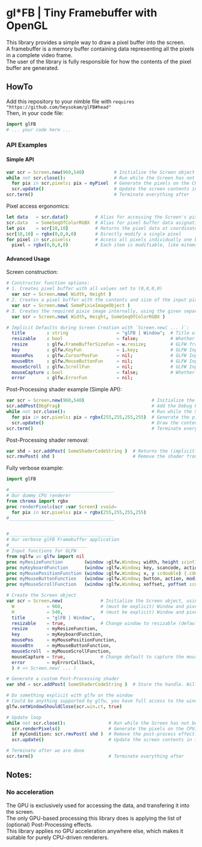 # gl*FB | Tiny Framebuffer with OpenGL
This library provides a simple way to draw a pixel buffer into the screen.  
A framebuffer is a memory buffer containing data representing all the pixels in a complete video frame.  
The user of the library is fully responsible for how the contents of the pixel buffer are generated.  

## HowTo
Add this repository to your nimble file with `requires "https://github.com/heysokam/glFB#head"`  
Then, in your code file:  
```nim
import glFB
# ... your code here ... 
```
### API Examples
#### Simple API
```nim
var scr = Screen.new(960,540)           # Initialize the Screen object
while not scr.close():                  # Run while the Screen has not been marked for closing
  for pix in scr.pixels: pix = myPixel  # Generate the pixels on the CPU
  scr.update()                          # Update the screen contents in the GPU
scr.term()                              # Terminate everything after
```

Pixel access ergonomics:
```nim
let data   = scr.data()          # Alias for accessing the Screen's pixel data
scr.data   = SomeSeqOfColorRGBX  # Alias for pixel buffer data asignation
let pix    = scr[10,10]          # Returns the pixel data at coordinates [X,Y]
scr[10,10] = rgbx(0,0,0,0)       # Directly modify a single pixel
for pixel in scr.pixels:         # Access all pixels individually one by one
  pixel = rgbx(0,0,0,0)          # Each item is modifiable, like mitems
```

#### Advanced Usage
Screen construction:  
```nim
# Constructor function options:  
# 1. Creates pixel buffer with all values set to (0,0,0,0)
  var scr = Screen.new( Width, Height )
# 2. Creates a pixel buffer with the contents and size of the input pixie.Image
  var scr = Screen.new( SomePixieImageObject )
# 3. Creates the required pixie image internally, using the given separate pixel buffer inputs
  var scr = Screen.new( Width, Height, SomeSeqOfColorRGBX )

# Implicit Defaults during Screen Creation with `Screen.new( ... )`:  
  title        : string                  = "glFB | Window";  # Title of the window
  resizable    : bool                    = false;            # Whether the window is allowed to be resized or not
  resize       : glfw.FrameBufferSizeFun = w.resize;         # GLFW framebuffer resize callback.  aka: glFB/window  proc resize() ...
  key          : glfw.KeyFun             = i.key;            # GLFW Input Keyboard callback.      aka: glFB/input   proc key() ...
  mousePos     : glfw.CursorPosFun       = nil;              # GLFW Input Mouse Position callback.
  mouseBtn     : glfw.MouseButtonFun     = nil;              # GLFW Input Mouse Button callback.
  mouseScroll  : glfw.ScrollFun          = nil;              # GLFW Input Mouse ScrollWheel callback.
  mouseCapture : bool                    = false;            # Whether to capture the mouse on window launch or not
  error        : glfw.ErrorFun           = nil;
```

Post-Processing shader example (Simple API):  
```nim
var scr = Screen.new(960,540)                         # Initialize the Screen
scr.addPost(DbgFrag)                                  # Add the Debug Post-Processing effect to the list
while not scr.close():                                # Run while the Screen has not been marked for closing
  for pix in scr.pixels: pix = rgbx(255,255,255,255)  # Generate the pixels on the CPU
  scr.update()                                        # Draw the contents (also applies all Post-Processing shaders)
scr.term()                                            # Terminate everything after
```

Post-Processing shader removal:  
```nim
var shd = scr.addPost( SomeShaderCodeString )  # Returns the (implicitly discarded) handle of the shader
scr.rmvPost( shd )                             # Remove the shader from the list with its handle id
```

Fully verbose example:  
```nim
import glFB

#_______________________________________
# Our dummy CPU renderer
from chroma import rgbx
proc renderPixels(scr :var Screen) :void=
  for pix in scr.pixels: pix = rgbx(255,255,255,255)
#_______________________________________


#_______________________________________
# Our verbose glFB Framebuffer application
#_____________________________
# Input functions for GLFW
from nglfw as glfw import nil
proc myResizeFunction        (window :glfw.Window; width, height :cint) {.cdecl.} = discard
proc myKeyboardFunction      (window :glfw.Window; key, scancode, action, modifiers :cint) {.cdecl.} = discard
proc myMousePositionFunction (window :glfw.Window; x, y :cdouble) {.cdecl.} = discard
proc myMouseButtonFunction   (window :glfw.Window; button, action, modifiers :cint) {.cdecl.} = discard
proc myMouseScrollFunction   (window :glfw.Window; xoffset, yoffset :cdouble) {.cdecl.} = discard

# Create the Screen object
var scr = Screen.new(              # Initialize the Screen object, using the (W,H) variant
  W            = 960,              # (must be explicit) Window and pixelbuffer initial width
  H            = 540,              # (must be explicit) Window and pixelbuffer initial height
  title        = "glFB | Window",
  resizable    = true,             # Change window to resizable (default false)
  resize       = myResizeFunction,
  key          = myKeyboardFunction,
  mousePos     = myMousePositionFunction,
  mouseBtn     = myMouseButtonFunction,
  mouseScroll  = myMouseScrollFunction,
  mouseCapture = true,             # Change default to capture the mouse (default false)
  error        = myErrorCallback,
  ) # << Screen.new( ... )

# Generate a custom Post-Processing shader
var shd = scr.addPost( SomeShaderCodeString )  # Store the handle. Will be removed later in the example, using a condition

# Do something explicit with glfw on the window
# Could be anything supported by glfw, you have full access to the window context
glfw.setWindowShouldClose(scr.win.ct, true)

# Update loop
while not scr.close():                # Run while the Screen has not been marked for closing
  scr.renderPixels()                  # Generate the pixels on the CPU, with the verbose example custom function
  if myCondition: scr.rmvPost( shd )  # Remove the post-process effect. Drawing will no longer trigger it
  scr.update()                        # Update the screen contents in the GPU

# Terminate after we are done
scr.term()                            # Terminate everything after
```

## Notes:
### No acceleration
The GPU is exclusively used for accessing the data, and transfering it into the screen.  
The only GPU-based processing this library does is applying the list of (optional) Post-Processing effects.  
This library applies no GPU acceleration anywhere else, which makes it suitable for purely CPU-driven renderers.  

